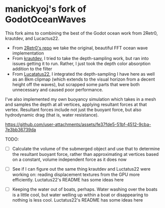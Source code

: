 # manickyoj's fork of GodotOceanWaves
This fork aims to combining the best of the Godot ocean work from 2Retr0, krautdev, and Lucactus22.
- From [2Retr0's repo](https://github.com/2Retr0/GodotOceanWaves) we take the original, beautiful FFT ocean wave implementation
- From [krautdev](https://github.com/krautdev/GodotOceanWaves), I tried to take the depth-sampling work, but ran into issues getting it to run. Rather, I just took the depth color absorption addition to the filter
- From [Lucatatus22](https://github.com/Lucactus22/GodotOceanWaves_bouyancy), I integrated the depth-sampling I have here as well as an 8km clipmap (which extends to the visual horizon from a decent height off the waves), but scrapped some parts that were both unnecessary and caused poor performance.

I've also implemented my own buoyancy simulation which takes in a mesh and samples the depth at all vertices, applying resultant forces at that vertex. Resultant forces include not just the buoyant force, but also hydrodynamic drag (that is, water resistance).

https://github.com/user-attachments/assets/fe37fde5-51bf-4512-9cba-7e3bb36739da


TODO:
- [ ] Calculate the volume of the submerged object and use that to determine the resultant buoyant force, rather than approximating at vertices based on a constant, volume independent force as it does now
- [ ] See if I can figure out the same thing krautdev and Luctatus22 were working on: reading displacement textures from the GPU more efficiently. Luctatus22's README has some ideas here
- [ ] Keeping the water out of boats, perhaps. Water washing over the boats is a little cool, but water welling up within a boat or disappearing to nothing is less cool. Luctatus22's README has some ideas here

